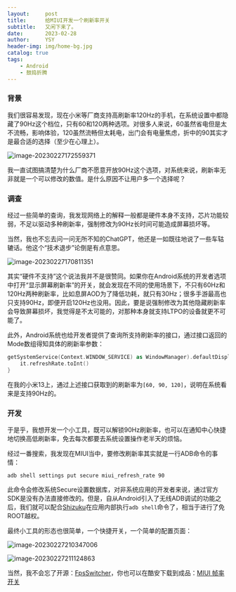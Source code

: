 ```yaml
---
layout:     post
title:      给MIUI开发一个刷新率开关
subtitle:   又闲下来了。
date:       2023-02-28
author:     YSY
header-img: img/home-bg.jpg
catalog: true
tags:
    - Android
    - 鼓捣折腾
---
```


### 背景

我们很容易发现，现在小米等厂商支持高刷新率120Hz的手机，在系统设置中都隐藏了90Hz这个档位，只有60和120两种选项。对很多人来说，60虽然省电但是太不流畅，影响体验，120虽然流畅但太耗电，出门会有电量焦虑，折中的90其实才是最合适的选择（至少在心理上）。

![image-20230227172559371](https://cdn.sspai.com/2023/02/27/5b3e74a2686475909664d5225f2ba124.png)

我一直试图搞清楚为什么厂商不愿意开放90Hz这个选项，对系统来说，刷新率无非就是一个可以修改的数值。是什么原因不让用户多一个选择呢？

### 调查

经过一些简单的查询，我发现网络上的解释一般都是硬件本身不支持，芯片功能较弱，不足以驱动多种刷新率，强制修改为90Hz长时间可能造成屏幕损坏等。

当然，我也不忘去问一问无所不知的ChatGPT，他还是一如既往地说了一些车轱辘话。他这个“技术退步”论倒是有点意思。

![image-20230227170811351](https://cdn.sspai.com/2023/02/27/2b5dacfe7525de4fb7758426b3c1b3d0.png)

其实“硬件不支持”这个说法我并不是很赞同。如果你在Android系统的开发者选项中打开“显示屏幕刷新率”的开关，就会发现在不同的使用场景下，不只有60Hz和120Hz两种刷新率，比如息屏AOD为了降低功耗，就只有30Hz；很多手游最高也只支持90Hz，即便开启120Hz也没用。因此，要是说强制修改为其他隐藏刷新率会导致屏幕损坏，我觉得是不太可能的，对那种本身就支持LTPO的设备就更不可能了。

此外，Android系统也给开发者提供了查询所支持刷新率的接口，通过接口返回的Mode数组得知具体的刷新率参数：

```kotlin
getSystemService(Context.WINDOW_SERVICE) as WindowManager).defaultDisplay.supportedModes.map {
    it.refreshRate.toInt()
}
```

在我的小米13上，通过上述接口获取到的刷新率为`[60, 90, 120]`，说明在系统看来是支持90Hz的。

### 开发

于是乎，我想开发一个小工具，既可以解锁90Hz刷新率，也可以在通知中心快捷地切换高低刷新率，免去每次都要去系统设置操作老半天的烦恼。

经过一番搜索，我发现在MIUI当中，要修改刷新率其实就是一行ADB命令的事情：

```shell
adb shell settings put secure miui_refresh_rate 90
```

此命令会修改系统Secure设置数据库，对非系统应用的开发者来说，通过官方SDK是没有办法直接修改的。但是，自从Android引入了无线ADB调试的功能之后，我们就可以配合[Shizuku](https://shizuku.rikka.app/zh-hans/)在应用内部执行`adb shell`命令了，相当于进行了免ROOT越权。

最终小工具的形态也很简单，一个快捷开关，一个简单的配置页面：

![image-20230227210347006](https://cdn.sspai.com/2023/02/27/2f70b884ea93a3f897baff5eeb05c00a.png)

![image-20230227211124863](https://cdn.sspai.com/2023/02/27/867802e2f5542451c96578a3885647db.png)

当然，我不会忘了开源：[FpsSwitcher](https://github.com/ysy950803/FpsSwitcher)，你也可以在酷安下载到成品：[MIUI 帧率开关](https://www.coolapk.com/apk/285746)

